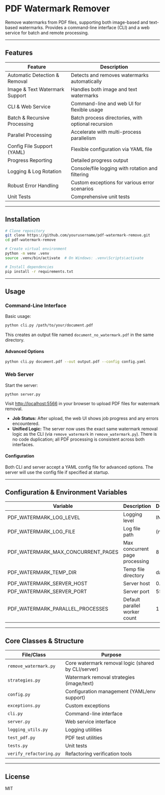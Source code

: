 # PDF Watermark Remover

Remove watermarks from PDF files, supporting both image-based and text-based watermarks. Provides a command-line interface (CLI) and a web service for batch and remote processing.

---

## Features

| Feature                                 | Description                                              |
|------------------------------------------|----------------------------------------------------------|
| Automatic Detection & Removal            | Detects and removes watermarks automatically             |
| Image & Text Watermark Support           | Handles both image and text watermarks                   |
| CLI & Web Service                        | Command-line and web UI for flexible usage               |
| Batch & Recursive Processing             | Batch process directories, with optional recursion       |
| Parallel Processing                      | Accelerate with multi-process parallelism                |
| Config File Support (YAML)               | Flexible configuration via YAML file                     |
| Progress Reporting                       | Detailed progress output                                 |
| Logging & Log Rotation                   | Console/file logging with rotation and filtering         |
| Robust Error Handling                    | Custom exceptions for various error scenarios            |
| Unit Tests                               | Comprehensive unit tests                                 |

---

## Installation

```bash
# Clone repository
git clone https://github.com/yourusername/pdf-watermark-remove.git
cd pdf-watermark-remove

# Create virtual environment
python -m venv .venv
source .venv/bin/activate  # On Windows: .venv\Scripts\activate

# Install dependencies
pip install -r requirements.txt
```

---

## Usage

### Command-Line Interface

Basic usage:

```bash
python cli.py /path/to/your/document.pdf
```

This creates an output file named `document_no_watermark.pdf` in the same directory.

#### Advanced Options

```bash
python cli.py document.pdf --out output.pdf --config config.yaml
```

### Web Server

Start the server:

```bash
python server.py
```

Visit [http://localhost:5566](http://localhost:5566) in your browser to upload PDF files for watermark removal.

- **Job Status:** After upload, the web UI shows job progress and any errors encountered.
- **Unified Logic:** The server now uses the exact same watermark removal logic as the CLI (via `remove_watermark` in `remove_watermark.py`). There is no code duplication; all PDF processing is consistent across both interfaces.

#### Configuration

Both CLI and server accept a YAML config file for advanced options. The server will use the config file if specified at startup.

---

## Configuration & Environment Variables

| Variable                           | Description                                | Default         |
|-------------------------------------|--------------------------------------------|-----------------|
| PDF_WATERMARK_LOG_LEVEL             | Logging level                              | INFO            |
| PDF_WATERMARK_LOG_FILE              | Log file path                              | (none)          |
| PDF_WATERMARK_MAX_CONCURRENT_PAGES  | Max concurrent page processing             | 8               |
| PDF_WATERMARK_TEMP_DIR              | Temp file directory                        | data            |
| PDF_WATERMARK_SERVER_HOST           | Server host                                | 0.0.0.0         |
| PDF_WATERMARK_SERVER_PORT           | Server port                                | 5566            |
| PDF_WATERMARK_PARALLEL_PROCESSES    | Default parallel worker count              | 1               |

---

## Core Classes & Structure

| File/Class             | Purpose                                            |
|-----------------------|----------------------------------------------------|
| `remove_watermark.py` | Core watermark removal logic (shared by CLI/server)|
| `strategies.py`       | Watermark removal strategies (image/text)          |
| `config.py`           | Configuration management (YAML/env support)        |
| `exceptions.py`       | Custom exceptions                                  |
| `cli.py`              | Command-line interface                             |
| `server.py`           | Web service interface                              |
| `logging_utils.py`    | Logging utilities                                  |
| `test_pdf.py`         | PDF test utilities                                 |
| `tests.py`            | Unit tests                                         |
| `verify_refactoring.py`| Refactoring verification tools                     |

---

## License

MIT
